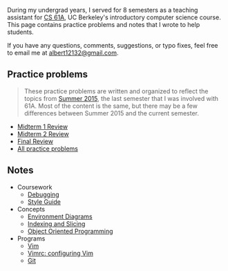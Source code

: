 During my undergrad years, I served for 8 semesters as a teaching assistant for
[CS 61A](http://cs61a.org), UC Berkeley's introductory computer science course.
This page contains practice problems and notes that I wrote to help students.

If you have any questions, comments, suggestions, or typo fixes, feel free to
email me at [albert12132@gmail.com](mailto:albert12132@gmail.com).

## Practice problems

> These practice problems are written and organized to reflect the topics from
> [Summer 2015](http://su15.cs61a.org), the last semester that I was involved
> with 61A.  Most of the content is the same, but there may be a few differences
> between Summer 2015 and the current semester.

* [Midterm 1 Review](review/mt1.html)
* [Midterm 2 Review](review/mt2.html)
* [Final Review](review/final.html)
* [All practice problems](review/)

## Notes

* Coursework
    * [Debugging](notes/debugging.html)
    * [Style Guide](notes/style_guide.html)
* Concepts
    * [Environment Diagrams](notes/environments.html)
    * [Indexing and Slicing](notes/indexing.html)
    * [Object Oriented Programming](notes/oop.html)
* Programs
    * [Vim](notes/vim.html)
    * [Vimrc: configuring Vim](notes/vimrc.html)
    * [Git](notes/git.html)

